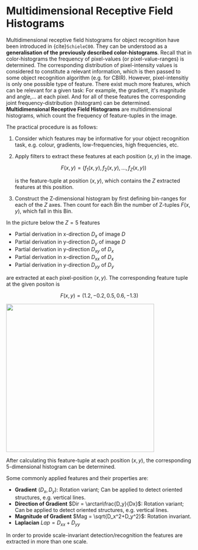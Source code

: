 # Multidimensional Receptive Field Histograms

Multidimensional receptive field histograms for object recognition have been introduced in {cite}`SchieleC00`. They can be understood as a **generalisation of the previously described color-histograms**. Recall that in color-histograms the frequency of pixel-values (or pixel-value-ranges) is determined. The corresponding distribution of pixel-intensity values is considered to constitute a relevant information, which is then passed to some object recognition algorithm (e.g. for CBIR). However, pixel-intensitiy is only one possible type of feature. There exist much more features, which can be relevant for a given task: For example, the gradient, it's magnitude and angle,... at each pixel. And for all of these features the corresponding joint frequency-distribution (histogram) can be determined. **Multidimensional Receptive Field Histograms** are multidimensional histograms, which count the frequency of feature-tuples in the image. 

The practical procedure is as follows:

1. Consider which features may be informative for your object recognition task, e.g. colour, gradients, low-frequencies, high frequencies, etc.

2. Apply filters to extract these features at each position $(x,y)$ in the image. 

   $$
   F(x,y) = \left( f_1(x,y), f_2(x,y), \ldots, f_Z(x,y) \right)
   $$

    is the feature-tuple at position $(x,y)$, which contains the $Z$ extracted features at this position.

3. Construct the Z-dimensional histogram by first defining bin-ranges for each of the $Z$ axes. Then count for each Bin the number of Z-tuples $F(x,y)$, which fall in this Bin. 

In the picture below the $Z=5$ features

- Partial derivation in x-direction $D_x$ of image $D$
- Partial derivation in y-direction $D_y$ of image $D$
- Partial derivation in y-direction $D_{xy}$ of $D_x$
- Partial derivation in x-direction $D_{xx}$ of $D_x$
- Partial derivation in y-direction $D_{yy}$ of $D_y$

are extracted at each pixel-position $(x,y)$. The corresponding feature tuple at the given positon is 

$$
   F(x,y) = \left( 1.2, -0.2, 0.5, 0.6,-1.3 \right)
$$
   


<img src="https://maucher.home.hdm-stuttgart.de/Pics/5dimHistogram.png" style="width:400px" align="center">


After calculating this feature-tuple at each position $(x,y)$, the corresponding 5-dimensional histogram can be determined.

Some commonly applied features and their properties are:

- **Gradient** $(D_x, D_y)$: Rotation variant; Can be applied to detect oriented structures, e.g. vertical lines.
- **Direction of Gradient** $Dir = \arctan\frac{D_y}{Dx}$: Rotation variant; Can be applied to detect oriented structures, e.g. vertical lines.
- **Magnitude of Gradient** $Mag = \sqrt{D_x^2+D_y^2}$: Rotation invariant.
- **Laplacian** $Lap=D_{xx}+D_{yy}$

In order to provide scale-invariant detection/recognition the features are extracted in more than one scale.



